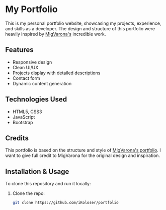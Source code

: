# My Portfolio

This is my personal portfolio website, showcasing my projects, experience, and skills as a developer. The design and structure of this portfolio were heavily inspired by [MigVarona's](https://github.com/MigVarona) incredible work. 

## Features
- Responsive design
- Clean UI/UX
- Projects display with detailed descriptions
- Contact form
- Dynamic content generation

## Technologies Used
- HTML5, CSS3
- JavaScript
- Bootstrap


## Credits
This portfolio is based on the structure and style of [MigVarona's portfolio](https://github.com/MigVarona). I want to give full credit to MigVarona for the original design and inspiration.

## Installation & Usage
To clone this repository and run it locally:

1. Clone the repo:
   ```bash
   git clone https://github.com/iKoloser/portfolio
